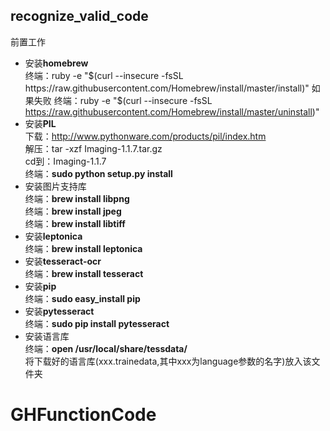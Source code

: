## recognize_valid_code
前置工作  
- 安装**homebrew**  
 	终端：ruby -e "$(curl --insecure -fsSL https://raw.githubusercontent.com/Homebrew/install/master/install)"  
	如果失败  
	终端：ruby -e "$(curl --insecure -fsSL https://raw.githubusercontent.com/Homebrew/install/master/uninstall)"  
- 安装**PIL**  
	下载：http://www.pythonware.com/products/pil/index.htm  
	解压：tar -xzf Imaging-1.1.7.tar.gz  
	cd到：Imaging-1.1.7  
	终端：**sudo python setup.py install**  
- 安装图片支持库  
	终端：**brew install libpng**  
	终端：**brew install jpeg**  
	终端：**brew install libtiff**  
- 安装**leptonica**  
	终端：**brew install leptonica**  
- 安装**tesseract-ocr**  
	终端：**brew install tesseract**  
- 安装**pip**  
	终端：**sudo easy_install pip**  
- 安装**pytesseract**  
	终端：**sudo pip install pytesseract**   
- 安装语言库  
	终端：**open /usr/local/share/tessdata/**  
	将下载好的语言库(xxx.trainedata,其中xxx为language参数的名字)放入该文件夹
# GHFunctionCode
